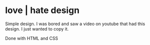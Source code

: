 # love | hate design

Simple design. I was bored and saw a video on youtube that had this design. 
I just wanted to copy it.

Done with HTML and CSS 

